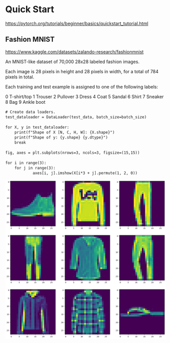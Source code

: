# Quick Start

https://pytorch.org/tutorials/beginner/basics/quickstart_tutorial.html

## Fashion MNIST

https://www.kaggle.com/datasets/zalando-research/fashionmnist

An MNIST-like dataset of 70,000 28x28 labeled fashion images.

Each image is 28 pixels in height and 28 pixels in width, for a total of 784 pixels in total. 

Each training and test example is assigned to one of the following labels:

0 T-shirt/top
1 Trouser
2 Pullover
3 Dress
4 Coat
5 Sandal
6 Shirt
7 Sneaker
8 Bag
9 Ankle boot

```
# Create data loaders.
test_dataloader = DataLoader(test_data, batch_size=batch_size)

for X, y in test_dataloader:
    print(f"Shape of X [N, C, H, W]: {X.shape}")
    print(f"Shape of y: {y.shape} {y.dtype}")
    break

fig, axes = plt.subplots(nrows=3, ncols=3, figsize=(15,15))

for i in range(3):
    for j in range(3):        
            axes[i, j].imshow(X[i*3 + j].permute(1, 2, 0))
```

![样本示例](./assets/1.png)

